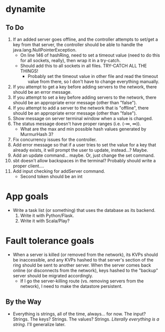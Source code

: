 dynamite
=========

## To Do
1. If an added server goes offline, and the controller attempts to set/get a key from that server, the controller should be able to handle the java.lang.NullPointerException.
	- On line 146 of hashRing, need to set a timeout value (need to do this for all sockets, really), then wrap it in a try-catch.
	- Should add this to all sockets in all files. TRY-CATCH ALL THE THINGS!
		- Probably set the timeout value in other file and read the timeout value from there, so I don't have to change everything manually.
2. If you attempt to get a key before adding servers to the network, there should be an error message.
3. If you attempt to set a key before adding servers to the network, there should be an appropriate error message (other than "false").
4. If you attempt to add a server to the network that is "offline", there should be an appropriate error message (other than "false").
5. Show message on server terminal window when a value is changed.
6. The status message doesn't have proper ranges (i.e. (-∞, ∞)).
	- What are the max and min possible hash values generated by MurmurHash 3?
7. Fix concurrency issues for the controller.
8. Add error message so that if a user tries to set the value for a key that already exists, it will prompt the user to update, instead...? Maybe.
9. Add an update command... maybe. Or, just change the set command.
10. sbt doesn't allow backspaces in the terminal? Probably should write a proper client....
11. Add input checking for addServer command.
	- Second token should be an int

# App goals
- Write a task list (or something) that uses the database as its backend.
	1. Write it with Python/Flask.
	2. Write it with Scala/Play?

# Fault tolerance goals
- When a server is killed (or removed from the network), its KVPs should be inaccessible, and any KVPs hashed to that server's section of the ring should be sent to another server. When the server comes back online (or disconnects from the network), keys hashed to the "backup" server should be migrated accordingly.
	- If I go the server-killing route (vs. removing servers from the network), I need to make the datastore persistent.

## By the Way
- Everything is strings, all of the time, always... for now. The input? Strings. The keys? Strings. The values? Strings. *Literally everything is a string.* I'll generalize later.